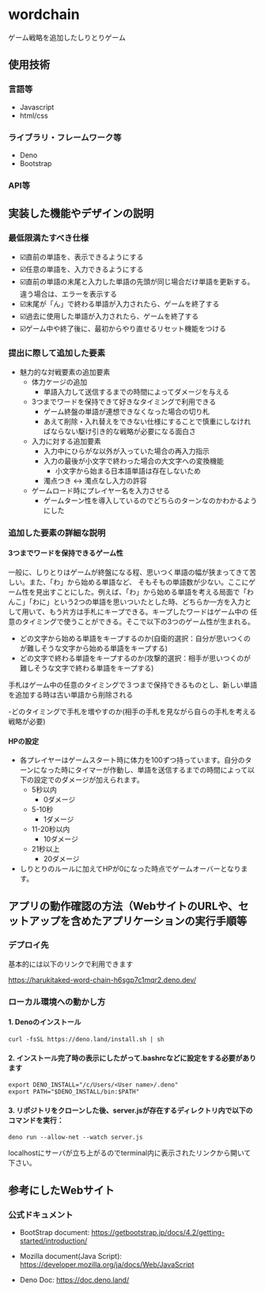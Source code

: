 # wordchain
ゲーム戦略を追加したしりとりゲーム
## 使用技術
### 言語等
- Javascript
- html/css
### ライブラリ・フレームワーク等
- Deno
- Bootstrap
### API等

## 実装した機能やデザインの説明
### 最低限満たすべき仕様
- ☑️直前の単語を、表示できるようにする
- ☑️任意の単語を、入力できるようにする
- ☑️直前の単語の末尾と入力した単語の先頭が同じ場合だけ単語を更新する。違う場合は、エラーを表示する
- ☑️末尾が「ん」で終わる単語が入力されたら、ゲームを終了する
- ☑️過去に使用した単語が入力されたら、ゲームを終了する
- ☑️ゲーム中や終了後に、最初からやり直せるリセット機能をつける
### 提出に際して追加した要素
- 魅力的な対戦要素の追加要素
  - 体力ケージの追加
    - 単語入力して送信するまでの時間によってダメージを与える 
  - 3つまでワードを保持できて好きなタイミングで利用できる
    - ゲーム終盤の単語が連想できなくなった場合の切り札
    - あえて削除・入れ替えをできない仕様にすることで慎重にしなければならない駆け引き的な戦略が必要になる面白さ
  - 入力に対する追加要素
    - 入力中にひらがな以外が入っていた場合の再入力指示
    - 入力の最後が小文字で終わった場合の大文字への変換機能
      - 小文字から始まる日本語単語は存在しないため
    - 濁点つき <-> 濁点なし入力の許容
  - ゲームロード時にプレイヤー名を入力させる
    - ゲームターン性を導入しているのでどちらのターンなのかわかるようにした
    
### 追加した要素の詳細な説明
#### 3つまでワードを保持できるゲーム性
一般に、しりとりはゲームが終盤になる程、思いつく単語の幅が狭まってきて苦しい。また、「わ」から始める単語など、
そもそもの単語数が少ない。ここにゲーム性を見出すことにした。例えば、「わ」から始める単語を考える局面で「わんこ」「わに」という2つの単語を思いついたとした時、どちらか一方を入力として用いて、もう片方は手札にキープできる。キープしたワードはゲーム中の
任意のタイミングで使うことができる。そこで以下の3つのゲーム性が生まれる。
- どの文字から始める単語をキープするのか(自衛的選択：自分が思いつくのが難しそうな文字から始める単語をキープする)
- どの文字で終わる単語をキープするのか(攻撃的選択：相手が思いつくのが難しそうな文字で終わる単語をキープする)

手札はゲーム中の任意のタイミングで３つまで保持できるものとし、新しい単語を追加する時は古い単語から削除される

-どのタイミングで手札を増やすのか(相手の手札を見ながら自らの手札を考える戦略が必要)
#### HPの設定
- 各プレイヤーはゲームスタート時に体力を100ずつ持っています。自分のターンになった時にタイマーが作動し、単語を送信するまでの時間によって以下の設定でのダメージが加えられます。
  - 5秒以内 
    - 0ダメージ
  - 5-10秒
    - 1ダメージ
  - 11-20秒以内
    - 10ダメージ
  - 21秒以上
    - 20ダメージ
- しりとりのルールに加えてHPが0になった時点でゲームオーバーとなります。


## アプリの動作確認の方法（WebサイトのURLや、セットアップを含めたアプリケーションの実行手順等
### デプロイ先
基本的には以下のリンクで利用できます

https://harukitaked-word-chain-h6sgp7c1mqr2.deno.dev/
### ローカル環境への動かし方
#### 1. Denoのインストール
```
curl -fsSL https://deno.land/install.sh | sh
```
#### 2. インストール完了時の表示にしたがって.bashrcなどに設定をする必要があります
```
export DENO_INSTALL="/c/Users/<User name>/.deno"
export PATH="$DENO_INSTALL/bin:$PATH"
```
#### 3. リポジトリをクローンした後、server.jsが存在するディレクトリ内で以下のコマンドを実行：
```
deno run --allow-net --watch server.js
```
localhostにサーバが立ち上がるのでterminal内に表示されたリンクから開いて下さい。


## 参考にしたWebサイト
### 公式ドキュメント
- BootStrap document: 
https://getbootstrap.jp/docs/4.2/getting-started/introduction/

- Mozilla document(Java Script): 
https://developer.mozilla.org/ja/docs/Web/JavaScript

- Deno Doc: https://doc.deno.land/ 






